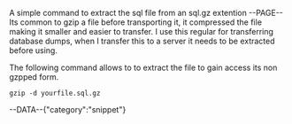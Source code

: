 A simple command to extract the sql file from an sql.gz extention
--PAGE--
Its common to gzip a file before transporting it, it compressed the file making it smaller and easier to transfer. 
I use this regular for transferring database dumps, when I transfer this to a server it needs to be extracted before using.


The following command allows to to extract the file to gain access its non gzpped form.

    gzip -d yourfile.sql.gz

--DATA--{"category":"snippet"}
